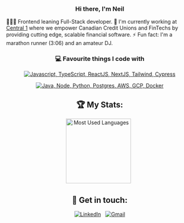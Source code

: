 <div align="center">

### Hi there, I'm Neil

</div>


👨🏻‍💻 Frontend leaning Full-Stack developer.
🔭 I'm currently working at [Central 1](https://www.linkedin.com/company/central1/) where we empower Canadian Credit Unions and FinTechs by providing cutting edge, scalable financial software.
⚡ Fun fact: I'm a marathon runner (3:06) and an amateur DJ.

<div align="center">

### 💻 Favourite things I code with

[![Javascript, TypeScript, ReactJS, NextJS, Tailwind, Cypress](https://skillicons.dev/icons?i=js,ts,react,nextjs,tailwind,cypress)](https://skillicons.dev)

[![Java, Node, Python, Postgres, AWS, GCP, Docker](https://skillicons.dev/icons?i=java,nodejs,py,postgres,aws,gcp,docker)](https://skillicons.dev)

## 🏆 My Stats:

<p>
    <img height=175 alt="Most Used Languages" src="https://github-readme-stats.vercel.app/api/top-langs/?username=neilkrichi&layout=compact&theme=dark" />&nbsp;&nbsp;
</p>


## 📧 Get in touch:

    
[![LinkedIn](https://skillicons.dev/icons?i=linkedin)](https://www.linkedin.com/in/neilkrichi/) &nbsp;
[![Gmail](https://skillicons.dev/icons?i=gmail)](mailto:neilkrichi@gmail.com?subject=Hello%20Neil)
    
</div>
